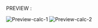 PREVIEW :

![Preview-calc-1](https://github.com/user-attachments/assets/2ce25009-689b-465b-aeb2-f98526eab418)
![Preview-calc-2](https://github.com/user-attachments/assets/e62d4684-32a0-433e-81ec-eeb3626bbf77)
